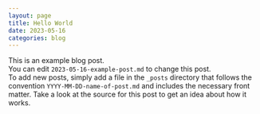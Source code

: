```yaml
---
layout: page
title: Hello World
date: 2023-05-16
categories: blog
---
```


This is an example blog post.  
You can edit `2023-05-16-example-post.md` to change this post.  
To add new posts, simply add a file in the `_posts` directory that follows the convention `YYYY-MM-DD-name-of-post.md` and includes the necessary front matter. Take a look at the source for this post to get an idea about how it works.